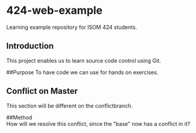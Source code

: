 # 424-web-example
Learning example repository for ISOM 424 students.

## Introduction
This project enables us to learn source code control using Git.

##Purpose
To have code we can use for hands on exercises.

## Conflict on Master 
This section will be different on the conflictbranch.  

##Method	
How will we resolve this conflict, since the "base" now has a conflict in it?